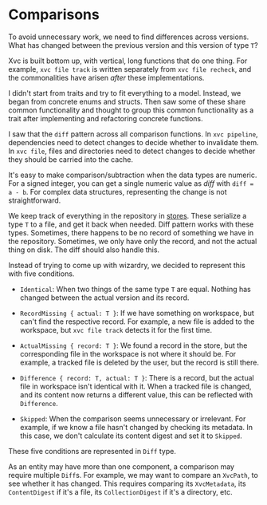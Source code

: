 # Comparisons

To avoid unnecessary work, we need to find differences across versions.
What has changed between the previous version and this version of type `T`?

Xvc is built bottom up, with vertical, long functions that do one thing.
For example, `xvc file track` is written separately from `xvc file recheck`, and the commonalities have arisen _after_ these implementations.

I didn't start from traits and try to fit everything to a model.
Instead, we began from concrete enums and structs.
Then saw some of these share common functionality and thought to group this common functionality as a trait after
implementing and refactoring concrete functions.

I saw that the `diff` pattern across all comparison functions.
In `xvc pipeline`, dependencies need to detect changes to decide whether to invalidate them.
In `xvc file`, files and directories need to detect changes to decide whether they should be carried into the cache.

It's easy to make comparison/subtraction when the data types are numeric.
For a signed integer, you can get a single numeric value as _diff_ with `diff = a - b`.
For complex data structures, representing the change is not straightforward.

We keep track of everything in the repository in [stores](./arch/ecs.md).
These serialize a type `T` to a file, and get it back when needed.
Diff pattern works with these types.
Sometimes, there happens to be no record of something we have in the repository.
Sometimes, we only have only the record, and not the actual thing on disk.
The diff should also handle this.

Instead of trying to come up with wizardry, we decided to represent this with five conditions.

- `Identical`: When two things of the same type `T` are equal.
Nothing has changed between the actual version and its record.

- `RecordMissing { actual: T }`: If we have something on workspace, but can't find the respective record.
For example, a new file is added to the workspace, but `xvc file track` detects it for the first time.

- `ActualMissing { record: T }`: We found a record in the store, but the corresponding file in the workspace is not
  where it should be.
For example, a tracked file is deleted by the user, but the record is still there.

- `Difference { record: T, actual: T }`: There is a record, but the actual file in workspace isn't identical with it.
When a tracked file is changed, and its content now returns a different value, this can be reflected with `Difference`.

- `Skipped`: When the comparison seems unnecessary or irrelevant.
For example, if we know a file hasn't changed by checking its metadata.
In this case, we don't calculate its content digest and set it to `Skipped`.

These five conditions are represented in `Diff` type.

As an entity may have more than one component, a comparison may require multiple `Diff`s.
For example, we may want to compare an `XvcPath`, to see whether it has changed.
This requires comparing its `XvcMetadata`, its `ContentDigest` if it's a file, its `CollectionDigest` if it's a
directory, etc.

